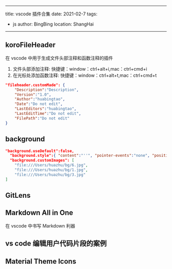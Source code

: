 <!--
 * @Description: description
 * @Version: 1.0
 * @Author: huabingtao
 * @Date: 2021-04-13 12:17:25
 * @LastEditors: huabingtao
 * @LastEditTime: 2021-04-13 16:14:01
 * @FilePath: /hbtblog/docs/_posts/vscode-plugin.md
-->
---
title: vscode 插件合集
date: 2021-02-7
tags:
  - js
author: BingBing
location: ShangHai
---

## koroFileHeader

在 vscode 中用于生成文件头部注释和函数注释的插件

1. 文件头部添加注释: 快捷键：window：ctrl+alt+i,mac：ctrl+cmd+i
2. 在光标处添加函数注释: 快捷键：window：ctrl+alt+t,mac：ctrl+cmd+t
  
```json
"fileheader.customMade": {
    "Description":"Description",
    "Version":"1.0",
    "Author":"huabingtao",
    "Date":"Do not edit",
    "LastEditors":"huabingtao",
    "LastEditTime":"Do not edit",
    "FilePath":"Do not edit"
}
```
## background

```json
"background.useDefault":false, 
  "background.style":{ "content":"''", "pointer-events":"none", "position":"absolute", "top":"0", "right":"0", "width":"100%", "height":"100%", "z-index":"99999", "background.repeat":"no-repeat", "background-size":"cover", "opacity":0.1 },
  "background.customImages": [  
    "file:///Users/huazhu/bg/6.jpg",
    "file:///Users/huazhu/bg/1.jpg",
    "file:///Users/huazhu/bg/3.jpg"
]
```

## GitLens

## Markdown All in One

在 vscode 中书写 Markdown 利器

## vs code 编辑用户代码片段的案例

## Material Theme Icons
